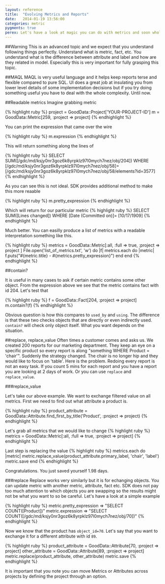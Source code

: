 ```yaml
---
layout: reference
title:  "Evolving Metrics and Reports"
date:   2014-01-19 13:56:00
categories: metric
pygments: true
perex: Let's have a look at magic you can do with metrics and soon whole reports. How to transform them and change them so you can never have to delete and redo another report form scratch. Let's walk through what is possible and look at couple of real world scenarios.
---
```


##Warning
This is an advanced topic and we expect that you understand following things perfectly. Understand what is metric, fact, etc. You understand what is the difference between attribute and label and how are they related in model. Especially this is very important for fully grasping this topic.

##MAQL
MAQL is very useful language and it helps keep reports terse and flexible compared to pure SQL. UI does a great job at insulating you from lower level details of some implementation decisions but if you try doing something useful you have to deal with the whole complexity. Until now.

##Readable metrics
Imagine grabbing metric

{% highlight ruby %}
project = GoodData::Project['YOUR-PROJECT-ID']
m = GoodData::Metric[259, :project => project]
{% endhighlight %}

You can print the expression that came over the wire

{% highlight ruby %}
m.expression
{% endhighlight %}

This will return something along the lines of

{% highlight ruby %}
SELECT SUM([/gdc/md/ksjy0nr3goz6k8yrpklz97l0mych7nez/obj/204]) WHERE [/gdc/md/ksjy0nr3goz6k8yrpklz97l0mych7nez/obj/58]= [/gdc/md/ksjy0nr3goz6k8yrpklz97l0mych7nez/obj/58/elements?id=3577]
{% endhighlight %}

As you can see this is not ideal. SDK provides additional method to make this more reaable

{% highlight ruby %}
m.pretty_expression
{% endhighlight %}

Which will return for our particular metric
{% highlight ruby %}
SELECT SUM([Lines changed]) WHERE [Date (Committed on)]= [10/17/1909]
{% endhighlight %}

Much better. You can easilly produce a list of metrics with a readable interpretation something like this.

{% highlight ruby %}
metrics = GoodData::Metric[:all, :full => true, :project => project ]
File.open('list_of_metrics.txt', 'w') do |f|
  metrics.each do |metric|
    f.puts("#{metric.title} - #{metrics.pretty_expression}")
  end
end
{% endhighlight %}

##contain?

It is useful in many cases to ask if certain metric contains some other object. From the expression above we see that the metric contains fact with id 204. Let's test that

{% highlight ruby %}
f = GoodData::Fact[204, :project => project]
m.contain?(f)
{% endhighlight %}

Obvious question is how this compares to `used_by` and `using`. The difference is that these two checks objects that are directly or even indirectly used. `contain?` will check only object itself. What you want depends on the situation.

##replace, replace_value
Often times a customer comes and asks us. We created 200 reports for our marketing department. They keep an eye on a specific product so every report is along "something WHERE Product = 'chair'". Suddenly the strategy changed. The chair is no longer hip and they would like to focus on 'table'. Here is the problem. Redoing every report is not an easy task. If you count 5 mins for each report and you have a report you are looking at 2 days of work. Or you can use `replace` and `replace_value`.

###replace_value

Let's take our above example. We want to exchange filtered value on all metrics. First we need to find out what attribute a product is.

{% highlight ruby %}
product_attribute = GoodData::Attribute.find_first_by_title('Product', :project => project)
{% endhighlight %}

Let's grab all metrics that we would like to change
{% highlight ruby %}
metrics = GoodData::Metric[:all, :full => true, :project => project]
{% endhighlight %}

Last step is replacing the value
{% highlight ruby %}
metrics.each do |metric|
  metric.replace_value(product_attribute.primary_label, 'chair', 'label')
  metric.save
end
{% endhighlight %}

Congratulations. You just saved yourself 1.98 days.

###replace
Replace works very similarly but it is for echanging objects. You can update metric with another metric, attribute, fact etc. SDK does not pay too much attention to which objects you are swapping so the results might not be what you want to so be careful. Let's have a look at a simple example

{% highlight ruby %}
metric.pretty_expression
=> "SELECT COUNT([Product])"
metric.expression
=> "SELECT COUNT([/gdc/md/ksjy0nr3goz6k8yrpklz97l0mych7nez/obj/70])"
{% endhighlight %}

Now we know that the product has `object_id=70`. Let's say that you want to exchange it for a different attribute with id `89`.

{% highlight ruby %}
product_attribute = GoodData::Attribute[70, :project => project]
other_attribute = GoodData::Attribute[89, :project => project]
metric.replace(product_attribute, other_attribute)
metric.save
{% endhighlight %}

It is important that you note you can move Metrics or Attributes across projects by defining the project through an option.